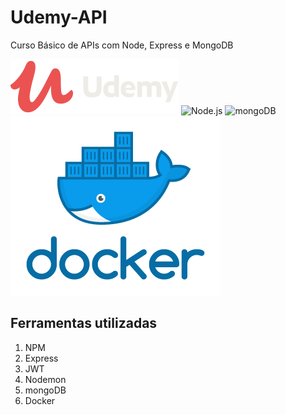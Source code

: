 # Udemy-API
Curso Básico de APIs com Node, Express e MongoDB

![Udemy](/Images/logo-coral-light.png)
![Node.js](/Images/nodejs-logo.png)
![mongoDB](/Images/MongoDB-Logo.jpg)
![Docker](/Images/docker_facebook_share.png)

<h2>Ferramentas utilizadas</h2>

1. NPM
1. Express
1. JWT
1. Nodemon
1. mongoDB
1. Docker
